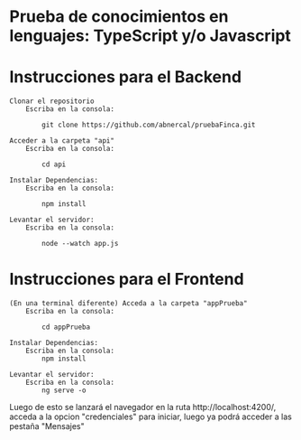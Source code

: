 # Prueba de conocimientos en lenguajes: TypeScript y/o Javascript

# Instrucciones para el Backend

    Clonar el repositorio
        Escriba en la consola:

            git clone https://github.com/abnercal/pruebaFinca.git

    Acceder a la carpeta "api"
        Escriba en la consola:

            cd api

    Instalar Dependencias:
        Escriba en la consola:

            npm install

    Levantar el servidor:
        Escriba en la consola:

            node --watch app.js

# Instrucciones para el Frontend

    (En una terminal diferente) Acceda a la carpeta "appPrueba"
        Escriba en la consola:

            cd appPrueba

    Instalar Dependencias:
        Escriba en la consola:
            npm install

    Levantar el servidor:
        Escriba en la consola:
            ng serve -o

Luego de esto se lanzará el navegador en la ruta http://localhost:4200/, acceda a la opcion "credenciales" para iniciar, luego ya podrá acceder a las pestaña "Mensajes"